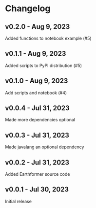 # Changelog

## v0.2.0 - Aug 9, 2023

Added functions to notebook example (#5)

## v0.1.1 - Aug 9, 2023

Added scripts to PyPI distribution (#5)

## v0.1.0 - Aug 9, 2023

Add scripts and notebook (#4)

## v0.0.4 - Jul 31, 2023

Made more dependencies optional

## v0.0.3 - Jul 31, 2023

Made javalang an optional dependency

## v0.0.2 - Jul 31, 2023

Added Earthformer source code

## v0.0.1 - Jul 30, 2023

Initial release
